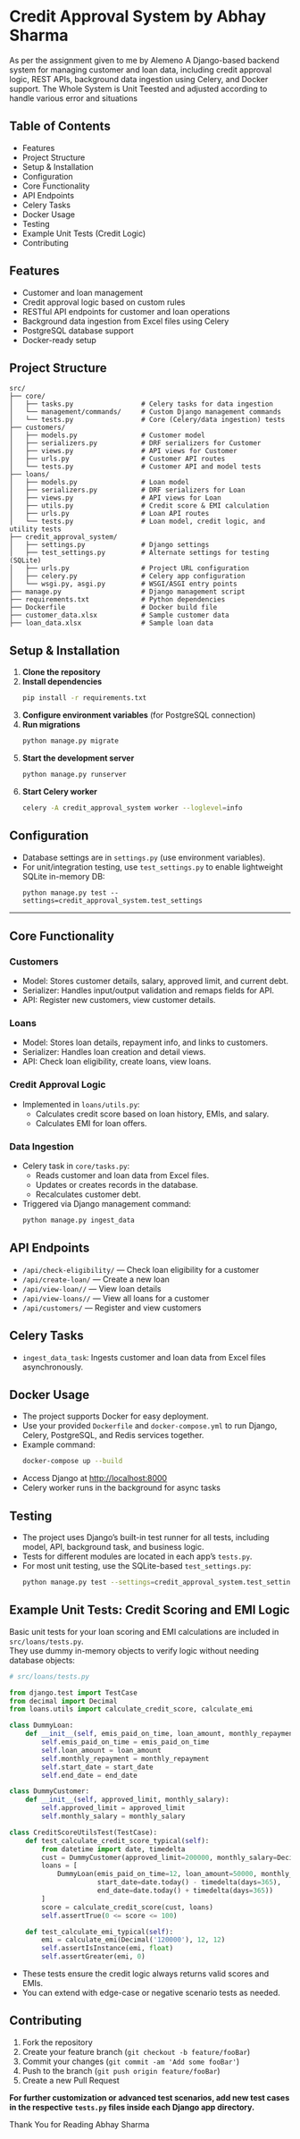 # Credit Approval System by Abhay Sharma

As per the assignment given to me by Alemeno 
A Django-based backend system for managing customer and loan data, including credit approval logic, REST APIs, background data ingestion using Celery, and Docker support.
The Whole System is Unit Teested and adjusted according to handle various error and situations

## Table of Contents
- Features
- Project Structure
- Setup & Installation
- Configuration
- Core Functionality
- API Endpoints
- Celery Tasks
- Docker Usage
- Testing
- Example Unit Tests (Credit Logic)
- Contributing

## Features
- Customer and loan management
- Credit approval logic based on custom rules
- RESTful API endpoints for customer and loan operations
- Background data ingestion from Excel files using Celery
- PostgreSQL database support
- Docker-ready setup

## Project Structure
```
src/
├── core/
│   ├── tasks.py                 # Celery tasks for data ingestion
│   └── management/commands/     # Custom Django management commands
│   └── tests.py                 # Core (Celery/data ingestion) tests
├── customers/
│   ├── models.py                # Customer model
│   ├── serializers.py           # DRF serializers for Customer
│   ├── views.py                 # API views for Customer
│   ├── urls.py                  # Customer API routes
│   └── tests.py                 # Customer API and model tests
├── loans/
│   ├── models.py                # Loan model
│   ├── serializers.py           # DRF serializers for Loan
│   ├── views.py                 # API views for Loan
│   ├── utils.py                 # Credit score & EMI calculation
│   ├── urls.py                  # Loan API routes
│   └── tests.py                 # Loan model, credit logic, and utility tests
├── credit_approval_system/
│   ├── settings.py              # Django settings
│   ├── test_settings.py         # Alternate settings for testing (SQLite)
│   ├── urls.py                  # Project URL configuration
│   ├── celery.py                # Celery app configuration
│   └── wsgi.py, asgi.py         # WSGI/ASGI entry points
├── manage.py                    # Django management script
├── requirements.txt             # Python dependencies
├── Dockerfile                   # Docker build file
├── customer_data.xlsx           # Sample customer data
├── loan_data.xlsx               # Sample loan data
```

## Setup & Installation
1. **Clone the repository**
2. **Install dependencies**
   ```bash
   pip install -r requirements.txt
   ```
3. **Configure environment variables** (for PostgreSQL connection)
4. **Run migrations**
   ```bash
   python manage.py migrate
   ```
5. **Start the development server**
   ```bash
   python manage.py runserver
   ```
6. **Start Celery worker**
   ```bash
   celery -A credit_approval_system worker --loglevel=info
   ```

## Configuration
- Database settings are in `settings.py` (use environment variables).
- For unit/integration testing, use `test_settings.py` to enable lightweight SQLite in-memory DB:
    ```
    python manage.py test --settings=credit_approval_system.test_settings
    ```
---

## Core Functionality

### Customers
- Model: Stores customer details, salary, approved limit, and current debt.
- Serializer: Handles input/output validation and remaps fields for API.
- API: Register new customers, view customer details.

### Loans
- Model: Stores loan details, repayment info, and links to customers.
- Serializer: Handles loan creation and detail views.
- API: Check loan eligibility, create loans, view loans.

### Credit Approval Logic
- Implemented in `loans/utils.py`:
  - Calculates credit score based on loan history, EMIs, and salary.
  - Calculates EMI for loan offers.

### Data Ingestion
- Celery task in `core/tasks.py`:
  - Reads customer and loan data from Excel files.
  - Updates or creates records in the database.
  - Recalculates customer debt.
- Triggered via Django management command:
  ```bash
  python manage.py ingest_data
  ```

## API Endpoints
- `/api/check-eligibility/` — Check loan eligibility for a customer
- `/api/create-loan/` — Create a new loan
- `/api/view-loan//` — View loan details
- `/api/view-loans//` — View all loans for a customer
- `/api/customers/` — Register and view customers

## Celery Tasks
- `ingest_data_task`: Ingests customer and loan data from Excel files asynchronously.

## Docker Usage
- The project supports Docker for easy deployment.
- Use your provided `Dockerfile` and `docker-compose.yml` to run Django, Celery, PostgreSQL, and Redis services together.
- Example command:
   ```bash
   docker-compose up --build
   ```
- Access Django at [http://localhost:8000](http://localhost:8000)
- Celery worker runs in the background for async tasks

## Testing

- The project uses Django’s built-in test runner for all tests, including model, API, background task, and business logic.
- Tests for different modules are located in each app’s `tests.py`.
- For most unit testing, use the SQLite-based `test_settings.py`:
  ```bash
  python manage.py test --settings=credit_approval_system.test_settings
  ```

## Example Unit Tests: Credit Scoring and EMI Logic

Basic unit tests for your loan scoring and EMI calculations are included in `src/loans/tests.py`.  
They use dummy in-memory objects to verify logic without needing database objects:

```python
# src/loans/tests.py

from django.test import TestCase
from decimal import Decimal
from loans.utils import calculate_credit_score, calculate_emi

class DummyLoan:
    def __init__(self, emis_paid_on_time, loan_amount, monthly_repayment, start_date, end_date):
        self.emis_paid_on_time = emis_paid_on_time
        self.loan_amount = loan_amount
        self.monthly_repayment = monthly_repayment
        self.start_date = start_date
        self.end_date = end_date

class DummyCustomer:
    def __init__(self, approved_limit, monthly_salary):
        self.approved_limit = approved_limit
        self.monthly_salary = monthly_salary

class CreditScoreUtilsTest(TestCase):
    def test_calculate_credit_score_typical(self):
        from datetime import date, timedelta
        cust = DummyCustomer(approved_limit=200000, monthly_salary=Decimal('50000'))
        loans = [
            DummyLoan(emis_paid_on_time=12, loan_amount=50000, monthly_repayment=5000,
                      start_date=date.today() - timedelta(days=365),
                      end_date=date.today() + timedelta(days=365))
        ]
        score = calculate_credit_score(cust, loans)
        self.assertTrue(0 <= score <= 100)

    def test_calculate_emi_typical(self):
        emi = calculate_emi(Decimal('120000'), 12, 12)
        self.assertIsInstance(emi, float)
        self.assertGreater(emi, 0)
```
- These tests ensure the credit logic always returns valid scores and EMIs.
- You can extend with edge-case or negative scenario tests as needed.

## Contributing
1. Fork the repository
2. Create your feature branch (`git checkout -b feature/fooBar`)
3. Commit your changes (`git commit -am 'Add some fooBar'`)
4. Push to the branch (`git push origin feature/fooBar`)
5. Create a new Pull Request

**For further customization or advanced test scenarios, add new test cases in the respective `tests.py` files inside each Django app directory.**

Thank You for Reading 
Abhay Sharma